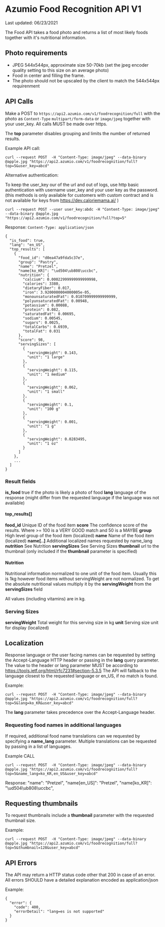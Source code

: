 
# Azumio Food Recognition API V1

Last updated: 06/23/2021

The Food API takes a food photo and returns a list of most likely foods together with it's nutritional information.

## Photo requirements

- JPEG 544x544px, approximate size 50-70kb (set the jpeg encoder quality setting to this size on an average photo)
- Food in center and filling the frame.
- The photo should not be upscaled by the client to match the 544x544px requirenment

## API Calls

Make a POST to `https://api2.azumio.com/v1/foodrecognition/full` with the photo as `Content-Type` `multipart/form-data` or `image/jpeg`
together with your user_key. All calls MUST be made over https.

The **top** parameter disables grouping and limits the number of returned results.

Example API call:

    curl --request POST  -H "Content-Type: image/jpeg" --data-binary @apple.jpg "https://api2.azumio.com/v1/foodrecognition/full?top=5&user_key=abcd"
    
Alternative authentication: 

To keep the user_key our of the url and out of logs, use http basic authentication with username user_key and your user key as the password. (this methods is only available for customers with custom contract and is not available for keys from https://dev.caloriemama.ai/ )

    curl --request POST --user user_key:abdc -H "Content-Type: image/jpeg" --data-binary @apple.jpg "https://api2.azumio.com/v1/foodrecognition/full?top=5"

Response: `Content-Type: application/json`

    {
      "is_food": true,
      "lang": "en_US",
      "top_results": [
        {
          "food_id": "d0ea47a9fda5c37e",
          "group": "Pastry",
          "name": "Pretzel",
          "name[ko_KR]": "\ud504\ub808\uccbc",
          "nutrition": {
            "calcium": 0.00022999999999999998,
            "calories": 3380,
            "dietaryFiber": 0.017,
            "iron": 3.9200000004000005e-05,
            "monounsaturatedFat": 0.010709999999999999,
            "polyunsaturatedFat": 0.00948,
            "potassium": 0.00088,
            "protein": 0.082,
            "saturatedFat": 0.00695,
            "sodium": 0.00545,
            "sugars": 0.0025,
            "totalCarbs": 0.6939,
            "totalFat": 0.031
          },
          "score": 98,
          "servingSizes": [
            {
              "servingWeight": 0.143,
              "unit": "1 large"
            },
            {
              "servingWeight": 0.115,
              "unit": "1 medium"
            },
            {
              "servingWeight": 0.062,
              "unit": "1 small"
            },
            {
              "servingWeight": 0.1,
              "unit": "100 g"
            },
            {
              "servingWeight": 0.001,
              "unit": "1 g"
            },
            {
              "servingWeight": 0.0283495,
              "unit": "1 oz"
            }
          ]
        },
        ...
      ]
    }






### Result fields

**is_food** true if the photo is likely a photo of food
**lang** language of the response (might differ from the requested language if the language was not available)

#### top_results[]

**food_id** Unique ID of the food item
**score** The confidence score of the results. Where >= 100 is a VERY GOOD match and 50 is a MAYBE
**group** High level group of the food item (localized)
**name** Name of the food item (localized)
**name[..]** Additional localized names requested by name_lang
**nutrition** See Nutrition
**servingSizes** See Serving Sizes
**thumbnail** url to the thumbnail (only included if the **thumbnail** parameter is specified)

#### Nutrition
Nutritional information normalized to one unit of the food item. Usually this is 1kg however food items without servingWeight are not normalized.
To get the absolute nutritional values multiply it by the **servingWeight** from the **servingSizes** field

All values (including vitamins) are in kg.

### Serving Sizes
**servingWeight** Total weight for this serving size in kg
**unit** Serving size unit for display (localized)

## Localization

Response language or the user facing names can be requested by setting the Accept-Language HTTP header or passing in the **lang** query parameter.
The value to the header or lang parameter MUST be according to https://tools.ietf.org/html/rfc7231#section-5.3.5
The API will fallback to the language closest to the requested language or en_US, if no match is found.

Example:

    curl --request POST  -H "Content-Type: image/jpeg" --data-binary @apple.jpg "https://api2.azumio.com/v1/foodrecognition/full?top=5&lang=ko_KR&user_key=abcd"


The **lang** parameter takes precedence over the Accept-Language header.

### Requesting food names in additional languages

If required,  additional food name translations can we requested by specifying a **name_lang** parameter.
Multiple translations can be requested by passing in a list of languages.

Example CALL

    curl --request POST  -H "Content-Type: image/jpeg" --data-binary @apple.jpg "https://api2.azumio.com/v1/foodrecognition/full?top=5&name_lang=ko_KR,en_US&user_key=abcd"

Response:
    "name": "Pretzel",
    "name[en_US]": "Pretzel",
    "name[ko_KR]": "\ud504\ub808\uccbc",

## Requesting thumbnails

To request thumbnails include a **thumbnail** parameter with the requested thumbnail size.

Example:

    curl --request POST  -H "Content-Type: image/jpeg" --data-binary @apple.jpg "https://api2.azumio.com/v1/foodrecognition/full?top=5&thumbnail=128&user_key=abcd"


## API Errors

The API may return a HTTP status code other that 200 in case of an error.
All errors SHOULD have a detailed explanation encoded as application/json

Example:

    {
      "error": {
        "code": 400,
        "errorDetail": "lang=es is not supported"
      }
    }
